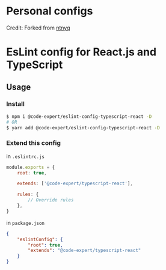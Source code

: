 # Personal configs

Credit:  Forked from [ntnyq](https://github.com/ntnyq/configs)

# EsLint config for React.js and TypeScript

## Usage

### Install

```bash
$ npm i @code-expert/eslint-config-typescript-react -D
# OR
$ yarn add @code-expert/eslint-config-typescript-react -D
```

### Extend this config

in `.eslintrc.js`

```js
module.exports = {
    root: true,

    extends: ['@code-expert/typescript-react'],

    rules: {
        // Override rules
    },
}
```

in `package.json`

```json
{
    "eslintConfig": {
        "root": true,
        "extends": "@code-expert/typescript-react"
    }
}
```
